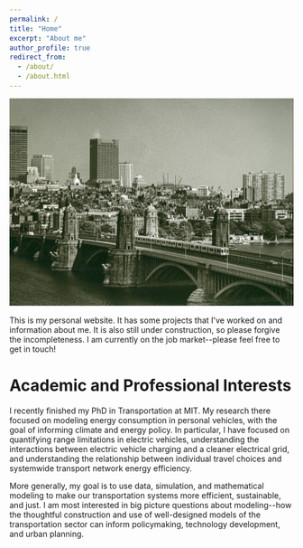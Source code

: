 ```yaml
---
permalink: /
title: "Home"
excerpt: "About me"
author_profile: true
redirect_from: 
  - /about/
  - /about.html
---
```



![Longfellow Bridge and the Red Line](images/longfellow.jpg "Photo collection of Brian J Cudahy")


This is my personal website. It has some projects that I've worked on and information about me. It is also still under construction, so please forgive the incompleteness. I am currently on the job market--please feel free to get in touch!

Academic and Professional Interests
======

I recently finished my PhD in Transportation at MIT. My research there focused on modeling energy consumption in personal vehicles, with the goal of informing climate and energy policy. In particular, I have focused on quantifying range limitations in electric vehicles, understanding the interactions between electric vehicle charging and a cleaner electrical grid, and understanding the relationship between individual travel choices and systemwide transport network energy efficiency.

More generally, my goal is to use data, simulation, and mathematical modeling to make our transportation systems more efficient, sustainable, and just. I am most interested in big picture questions about modeling--how the thoughtful construction and use of well-designed models of the transportation sector can inform policymaking, technology development, and urban planning.